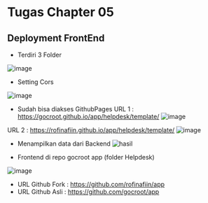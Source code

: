 # Tugas Chapter 05
## Deployment FrontEnd
- Terdiri 3 Folder 

![image](https://user-images.githubusercontent.com/103984959/226232855-3222d34f-cfb5-4177-805a-79045f26f92b.png)

- Setting Cors

![image](https://user-images.githubusercontent.com/103984959/226232932-945edfb3-4faa-4ea1-a4c5-196b0a460d67.png)

- Sudah bisa diakses GithubPages
 URL 1 :  https://gocroot.github.io/app/helpdesk/template/
![image](https://user-images.githubusercontent.com/103984959/226233105-5883c939-1ba3-4e68-8733-8bffa00578a8.png)

URL 2 : https://rofinafiin.github.io/app/helpdesk/template/
![image](https://user-images.githubusercontent.com/103984959/226233398-a4a0a489-9d63-49ca-9495-2c94259b5347.png)

- Menampilkan data dari Backend
![hasil](https://user-images.githubusercontent.com/103984959/226233733-c330a3d5-5e4e-4432-aa4e-30f6a3e77c64.png)

- Frontend di repo gocroot app (folder Helpdesk)

![image](https://user-images.githubusercontent.com/103984959/226233870-e73c8e8b-d657-4d8c-b64a-0a3501175952.png)

- URL Github Fork : https://github.com/rofinafiin/app
- URL Github Asli : https://github.com/gocroot/app
